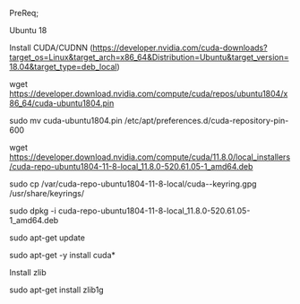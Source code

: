 PreReq;

Ubuntu 18

Install CUDA/CUDNN
(https://developer.nvidia.com/cuda-downloads?target_os=Linux&target_arch=x86_64&Distribution=Ubuntu&target_version=18.04&target_type=deb_local)

wget https://developer.download.nvidia.com/compute/cuda/repos/ubuntu1804/x86_64/cuda-ubuntu1804.pin

sudo mv cuda-ubuntu1804.pin /etc/apt/preferences.d/cuda-repository-pin-600

wget https://developer.download.nvidia.com/compute/cuda/11.8.0/local_installers/cuda-repo-ubuntu1804-11-8-local_11.8.0-520.61.05-1_amd64.deb

sudo cp /var/cuda-repo-ubuntu1804-11-8-local/cuda--keyring.gpg /usr/share/keyrings/

sudo dpkg -i cuda-repo-ubuntu1804-11-8-local_11.8.0-520.61.05-1_amd64.deb

sudo apt-get update

sudo apt-get -y install cuda*

Install zlib

sudo apt-get install zlib1g
